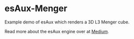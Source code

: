 # esAux-Menger
Example demo of esAux which renders a 3D L3 Menger cube.

Read more about the esAux engine over at [Medium](https://james-william-fletcher.medium.com/a-simple-3d-renderer-for-the-web-in-c-15397bb2352f).
